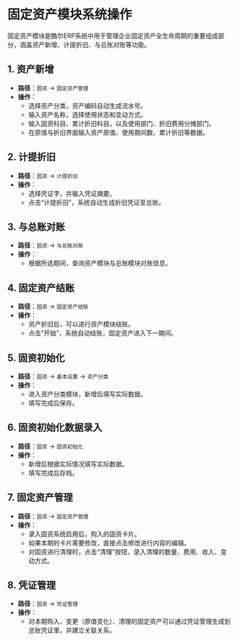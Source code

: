 # 固定资产模块系统操作

固定资产模块是酷尔ERP系统中用于管理企业固定资产全生命周期的重要组成部分，涵盖资产新增、计提折旧、与总账对账等功能。

## 1. 资产新增

- **路径**：`固资` -> `固定资产管理`
- **操作**：
  - 选择资产分类，资产编码自动生成流水号。
  - 输入资产名称，选择使用状态和变动方式。
  - 输入固资科目、累计折旧科目，以及使用部门、折旧费用分摊部门。
  - 在原值与折旧界面输入资产原值、使用期间数、累计折旧等数据。

## 2. 计提折旧

- **路径**：`固资` -> `计提折旧`
- **操作**：
  - 选择凭证字，并输入凭证摘要。
  - 点击“计提折旧”，系统自动生成折旧凭证至总账。

## 3. 与总账对账

- **路径**：`固资` -> `与总账对账`
- **操作**：
  - 根据所选期间，查询资产模块与总账模块对账信息。

## 4. 固定资产结账

- **路径**：`固资` -> `固定资产结账`
- **操作**：
  - 资产折旧后，可以进行资产模块结账。
  - 点击“开始”，系统自动结账，固定资产进入下一期间。

## 5. 固资初始化

- **路径**：`固资` -> `基本设置` -> `资产分类`
- **操作**：
  - 进入资产分类模块，新增后填写实际数据。
  - 填写完成后保存。

## 6. 固资初始化数据录入

- **路径**：`固资` -> `固资初始化`
- **操作**：
  - 新增后根据实际情况填写实际数据。
  - 填写完成后存档。

## 7. 固定资产管理

- **路径**：`固资` -> `固定资产管理`
- **操作**：
  - 录入固资系统启用后，购入的固资卡片。
  - 如果本期的卡片需要修改，直接点击修改进行内容的编辑。
  - 对固资进行清理时，点击“清理”按钮，录入清理的数量、费用、收入、变动方式。

## 8. 凭证管理

- **路径**：`固资` -> `凭证管理`
- **操作**：
  - 对本期购入、变更（原值变化）、清理的固定资产可以通过凭证管理生成到总账凭证里，并建立关联关系。

